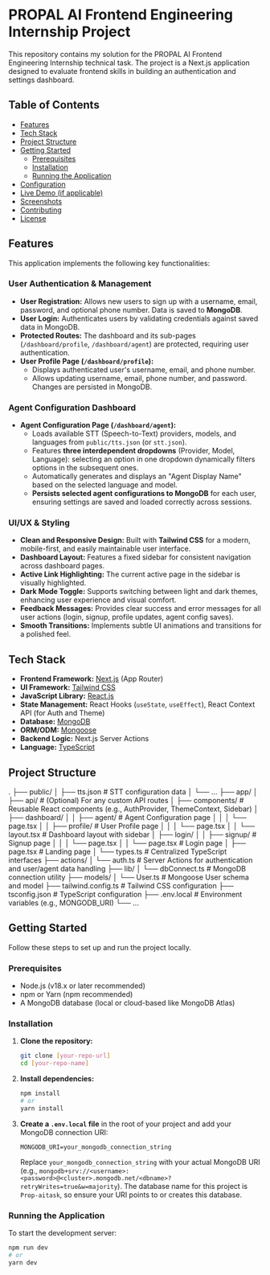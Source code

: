 

# PROPAL AI Frontend Engineering Internship Project

This repository contains my solution for the PROPAL AI Frontend Engineering Internship technical task. The project is a Next.js application designed to evaluate frontend skills in building an authentication and settings dashboard.

## Table of Contents

- [Features](#features)
- [Tech Stack](#tech-stack)
- [Project Structure](#project-structure)
- [Getting Started](#getting-started)
  - [Prerequisites](#prerequisites)
  - [Installation](#installation)
  - [Running the Application](#running-the-application)
- [Configuration](#configuration)
- [Live Demo (if applicable)](#live-demo-if-applicable)
- [Screenshots](#screenshots)
- [Contributing](#contributing)
- [License](#license)

## Features

This application implements the following key functionalities:

### User Authentication & Management
* **User Registration:** Allows new users to sign up with a username, email, password, and optional phone number. Data is saved to **MongoDB**.
* **User Login:** Authenticates users by validating credentials against saved data in MongoDB.
* **Protected Routes:** The dashboard and its sub-pages (`/dashboard/profile`, `/dashboard/agent`) are protected, requiring user authentication.
* **User Profile Page (`/dashboard/profile`):**
    * Displays authenticated user's username, email, and phone number.
    * Allows updating username, email, phone number, and password. Changes are persisted in MongoDB.

### Agent Configuration Dashboard
* **Agent Configuration Page (`/dashboard/agent`):**
    * Loads available STT (Speech-to-Text) providers, models, and languages from `public/tts.json` (or `stt.json`).
    * Features **three interdependent dropdowns** (Provider, Model, Language): selecting an option in one dropdown dynamically filters options in the subsequent ones.
    * Automatically generates and displays an "Agent Display Name" based on the selected language and model.
    * **Persists selected agent configurations to MongoDB** for each user, ensuring settings are saved and loaded correctly across sessions.

### UI/UX & Styling
* **Clean and Responsive Design:** Built with **Tailwind CSS** for a modern, mobile-first, and easily maintainable user interface.
* **Dashboard Layout:** Features a fixed sidebar for consistent navigation across dashboard pages.
* **Active Link Highlighting:** The current active page in the sidebar is visually highlighted.
* **Dark Mode Toggle:** Supports switching between light and dark themes, enhancing user experience and visual comfort.
* **Feedback Messages:** Provides clear success and error messages for all user actions (login, signup, profile updates, agent config saves).
* **Smooth Transitions:** Implements subtle UI animations and transitions for a polished feel.

## Tech Stack

* **Frontend Framework:** [Next.js](https://nextjs.org/) (App Router)
* **UI Framework:** [Tailwind CSS](https://tailwindcss.com/)
* **JavaScript Library:** [React.js](https://react.dev/)
* **State Management:** React Hooks (`useState`, `useEffect`), React Context API (for Auth and Theme)
* **Database:** [MongoDB](https://www.mongodb.com/)
* **ORM/ODM:** [Mongoose](https://mongoosejs.com/)
* **Backend Logic:** Next.js Server Actions
* **Language:** [TypeScript](https://www.typescriptlang.org/)

## Project Structure

.
├── public/
│   ├── tts.json          # STT configuration data
│   └── ...
├── app/
│   ├── api/              # (Optional) For any custom API routes
│   ├── components/       # Reusable React components (e.g., AuthProvider, ThemeContext, Sidebar)
│   ├── dashboard/
│   │   ├── agent/        # Agent Configuration page
│   │   │   └── page.tsx
│   │   ├── profile/      # User Profile page
│   │   │   └── page.tsx
│   │   └── layout.tsx    # Dashboard layout with sidebar
│   ├── login/
│   │   ├── signup/       # Signup page
│   │   │   └── page.tsx
│   │   └── page.tsx      # Login page
│   ├── page.tsx          # Landing page
│   └── types.ts          # Centralized TypeScript interfaces
├── actions/
│   └── auth.ts           # Server Actions for authentication and user/agent data handling
├── lib/
│   └── dbConnect.ts      # MongoDB connection utility
├── models/
│   └── User.ts           # Mongoose User schema and model
├── tailwind.config.ts    # Tailwind CSS configuration
├── tsconfig.json         # TypeScript configuration
├── .env.local            # Environment variables (e.g., MONGODB_URI)
└── ...


## Getting Started

Follow these steps to set up and run the project locally.

### Prerequisites

* Node.js (v18.x or later recommended)
* npm or Yarn (npm recommended)
* A MongoDB database (local or cloud-based like MongoDB Atlas)

### Installation

1.  **Clone the repository:**
    ```bash
    git clone [your-repo-url]
    cd [your-repo-name]
    ```
2.  **Install dependencies:**
    ```bash
    npm install
    # or
    yarn install
    ```
3.  **Create a `.env.local` file** in the root of your project and add your MongoDB connection URI:
    ```
    MONGODB_URI=your_mongodb_connection_string
    ```
    Replace `your_mongodb_connection_string` with your actual MongoDB URI (e.g., `mongodb+srv://<username>:<password>@<cluster>.mongodb.net/<dbname>?retryWrites=true&w=majority`). The database name for this project is `Prop-aitask`, so ensure your URI points to or creates this database.

### Running the Application

To start the development server:

```bash
npm run dev
# or
yarn dev